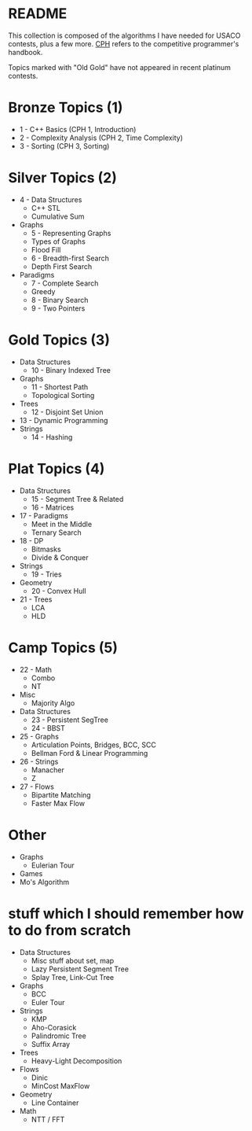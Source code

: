 # README

This collection is composed of the algorithms I have needed for USACO contests, plus a few more. [CPH](https://cses.fi/book.pdf) refers to the competitive programmer's handbook.

Topics marked with "Old Gold" have not appeared in recent platinum contests.

# Bronze Topics (1)

  * 1 - C++ Basics (CPH 1, Introduction)
  * 2 - Complexity Analysis (CPH 2, Time Complexity)
  * 3 - Sorting (CPH 3, Sorting)

# Silver Topics (2)

  * 4 - Data Structures
    * C++ STL
    * Cumulative Sum
  * Graphs
    * 5 - Representing Graphs
    * Types of Graphs 
    * Flood Fill
    * 6 - Breadth-first Search
    * Depth First Search
  * Paradigms
    * 7 - Complete Search
    * Greedy
    * 8 - Binary Search
    * 9 - Two Pointers 

# Gold Topics (3)

  * Data Structures
  	* 10 - Binary Indexed Tree
  * Graphs
  	* 11 - Shortest Path
  	* Topological Sorting
  * Trees
  	* 12 - Disjoint Set Union
  * 13 - Dynamic Programming
  * Strings
  	* 14 - Hashing

# Plat Topics (4)

  * Data Structures
    * 15 - Segment Tree & Related
    * 16 - Matrices
  * 17 - Paradigms
    * Meet in the Middle
    * Ternary Search
  * 18 - DP
    * Bitmasks
    * Divide & Conquer
  * Strings
    * 19 - Tries
  * Geometry
    * 20 - Convex Hull
  * 21 - Trees
    * LCA
    * HLD

# Camp Topics (5)

  * 22 - Math
  	* Combo
  	* NT
  * Misc
  	* Majority Algo
  * Data Structures
    * 23 - Persistent SegTree
    * 24 - BBST
  * 25 - Graphs
    * Articulation Points, Bridges, BCC, SCC
    * Bellman Ford & Linear Programming
  * 26 - Strings
    * Manacher
    * Z
  * 27 - Flows
    * Bipartite Matching
    * Faster Max Flow

# Other

  * Graphs
  	* Eulerian Tour
  * Games
  * Mo's Algorithm

# stuff which I should remember how to do from scratch

  * Data Structures
    * Misc stuff about set, map
    * Lazy Persistent Segment Tree
    * Splay Tree, Link-Cut Tree
  * Graphs
    * BCC
    * Euler Tour
  * Strings
    * KMP
    * Aho-Corasick
    * Palindromic Tree
    * Suffix Array
  * Trees
    * Heavy-Light Decomposition
  * Flows
    * Dinic
    * MinCost MaxFlow
  * Geometry
    * Line Container
  * Math
    * NTT / FFT


